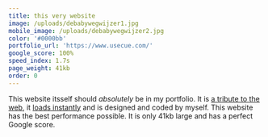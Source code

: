 ```yaml
---
title: this very website
image: /uploads/debabywegwijzer1.jpg
mobile_image: /uploads/debabywegwijzer2.jpg
color: '#0000bb'
portfolio_url: 'https://www.usecue.com/'
google_score: 100%
speed_index: 1.7s
page_weight: 41kb
order: 0
---
```


This website itsself should *absolutely* be in my portfolio. It is [a tribute to the web](/blog/a-tribute-to-the-web/), it [loads instantly](/blog/websites-that-load-instantly/) and is designed and coded by myself. This website has the best performance possible. It is only 41kb large and has a perfect Google score.